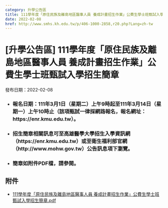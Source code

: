 ```yaml
---
category: 升學公告區
title: 111學年度「原住民族及離島地區醫事人員 養成計畫招生作業」公費生學士班甄試入學招生簡章
date: 2022-02-08
href: http://www.smhs.kh.edu.tw/p/406-1000-2858,r20.php?Lang=zh-tw
---
```


# [升學公告區] 111學年度「原住民族及離島地區醫事人員 養成計畫招生作業」公費生學士班甄試入學招生簡章

發布日期：2022-02-08

<div><div></div><div><ul><li><h3><span>報名日期：111年3月1日（星期二）上午9時起至111年3月14日（星期一）上午10時止（該項甄試一律採網路報名，報名網址：https://enr.kmu.edu.tw）。 </span></h3><li><h3><span>招生簡章相關訊息可至高雄醫學大學招生入學資訊網 （https://enr.kmu.edu.tw）或至衛生福利部官網 （http://www.mohw.gov.tw）公告訊息項下瀏覽。</span></h3><li><h3><span>簡章如附件PDF檔，請參閱。</span></h3></ul></div></div>

## 附件

- [111學年度「原住民族及離島地區醫事人員 養成計畫招生作業」公費生學士班甄試入學招生簡章.pdf](https://www.smhs.kh.edu.tw/var/file/0/1000/attach/45/pta_2550_2800894_11011.pdf)
